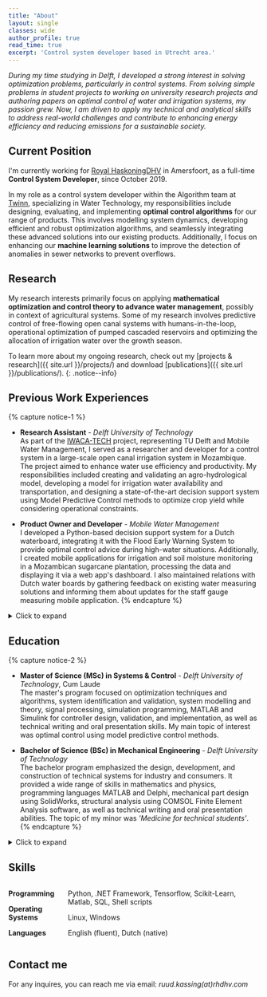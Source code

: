 ```yaml
---
title: "About"
layout: single
classes: wide
author_profile: true
read_time: true
excerpt: 'Control system developer based in Utrecht area.'
---
```


*During my time studying in Delft, I developed a strong interest in solving optimization problems, particularly in control systems. From solving simple problems in student projects to working on university research projects and authoring papers on optimal control of water and irrigation systems, my passion grew. Now, I am driven to apply my technical and analytical skills to address real-world challenges and contribute to enhancing energy efficiency and reducing emissions for a sustainable society.*

## Current Position
I'm currently working for [Royal HaskoningDHV](https://www.royalhaskoningdhv.com/) in Amersfoort, as a full-time **Control System Developer**, since October 2019.

In my role as a control system developer within the Algorithm team at [Twinn](https://twinn.io), specializing in Water Technology, my responsibilities include designing, evaluating, and implementing **optimal control algorithms** for our range of products. This involves modelling system dynamics, developing efficient and robust optimization algorithms, and seamlessly integrating these advanced solutions into our existing products. Additionally, I focus on enhancing our **machine learning solutions** to improve the detection of anomalies in sewer networks to prevent overflows.

## Research
My research interests primarily focus on applying **mathematical optimization and control theory to advance water management**, possibly in context of agricultural systems. Some of my research involves predictive control of free-flowing open canal systems with humans-in-the-loop, operational optimization of pumped cascaded reservoirs and optimizing the allocation of irrigation water over the growth season.

To learn more about my ongoing research, check out my [projects & research]({{ site.url }}/projects/) and download [publications]({{ site.url }}/publications/).
{: .notice--info}

## Previous Work Experiences
{% capture notice-1 %}
- **Research Assistant** - _Delft University of Technology_  
  As part of the [IWACA-TECH](http://www.iwacatech.com) project, representing TU Delft and Mobile Water Management, I served as a researcher and developer for a control system in a large-scale open canal irrigation system in Mozambique. The project aimed to enhance water use efficiency and productivity. My responsibilities included creating and validating an agro-hydrological model, developing a model for irrigation water availability and transportation, and designing a state-of-the-art decision support system using Model Predictive Control methods to optimize crop yield while considering operational constraints.

- **Product Owner and Developer** - _Mobile Water Management_  
  I developed a Python-based decision support system for a Dutch waterboard, integrating it with the Flood Early Warning System to provide optimal control advice during high-water situations. Additionally, I created mobile applications for irrigation and soil moisture monitoring in a Mozambican sugarcane plantation, processing the data and displaying it via a web app's dashboard. I also maintained relations with Dutch water boards by gathering feedback on existing water measuring solutions and informing them about updates for the staff gauge measuring mobile application.
{% endcapture %}
<details><summary>Click to expand</summary>
{{ notice-1 | markdownify }}
</details>

## Education
{% capture notice-2 %}
- **Master of Science (MSc) in Systems & Control** - _Delft University of Technology_, Cum Laude   
  The master's program focused on optimization techniques and algorithms, system identification and validation, system modelling and theory, signal processing, simulation programming, MATLAB and Simulink for controller design, validation, and implementation, as well as technical writing and oral presentation skills. My main topic of interest was optimal control using model predictive control methods.

- **Bachelor of Science (BSc) in Mechanical Engineering** - _Delft University of Technology_   
  The bachelor program emphasized the design, development, and construction of technical systems for industry and consumers. It provided a wide range of skills in mathematics and physics, programming languages MATLAB and Delphi, mechanical part design using SolidWorks, structural analysis using COMSOL Finite Element Analysis software, as well as technical writing and oral presentation abilities. The topic of my minor was *'Medicine for technical students'*.
{% endcapture %}
<details><summary>Click to expand</summary>
{{ notice-2 | markdownify }}
</details>

## Skills
<style>
.columns {
  display: grid;
  grid-template-columns: 1fr 3fr; /* Adjust the values to control the width ratio */
  grid-gap: 10px; /* Optional gap between columns */
  margin-bottom: 0px;
}
.columns p strong {
  font-weight: bold;
}
</style>
<div class="columns">
  <div>
    <p><strong>Programming</strong></p>
    <p><strong>Operating Systems</strong></p>
    <p><strong>Languages</strong></p>
  </div>
  <div>
    <p>Python, .NET Framework, Tensorflow, Scikit-Learn, Matlab, SQL, Shell scripts</p>
    <p>Linux, Windows</p>
    <p>English (fluent), Dutch (native)</p>
  </div>
</div>

## Contact me
For any inquires, you can reach me via email: _ruud.kassing(at)rhdhv.com_
